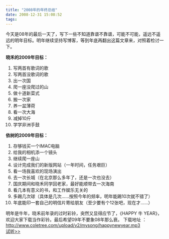 ```yaml
---
title: "2008年的年终总结"
date: 2008-12-31 15:08:52
tags:
---
```


今天是08年的最后一天了，写下一些不知道靠谱不靠谱，可能不可能，遥远不遥远的明年目标。明年继续坚持写博客，等到年底再翻出这篇文章来，对照着检讨一下。  

**晓禾的2009年目标：** 
1. 写两首有歌词的歌 
2. 写两首没歌词的歌 
3. 出一次国 
4. 爬一座没爬过的山 
5. 做十道新菜式 
6. 搬一次家 
7. 养一盆薄荷 
8. 看一次大海 
9. 减掉10斤 
10. 学学非洲手鼓  

**依树的2009年目标：** 
1. 存够钱买一个IMAC电脑 
2. 给我的相机添一个镜头 
3. 继续爬一座山 
4. 设计完成我们的新版网站（一年时间，任务艰巨） 
5. 看一场我喜欢的现场演出 
6. 去一次长城（在北京那么多年了，还是一次也没去） 
7. 国庆期间和晓禾同学回老家，最好能顺带去一次海南 
8. 看几本有意义的书，和工作娱乐无关的 
9. 多踢几次球（具体是几次……按照今年的频率，明年能踢10次就不错了） 
10. 年底能印一套自己的明信片寄给朋友（至少要有个12张吧，现在才……）  

明年是牛年，晓禾前年录的过时彩铃，突然又显得应节了，《HAPPY 牛 YEAR》，欢迎大家下载当作彩铃。最后希望09年不要象08年那么衰。 下载地址 ： http://www.coletree.com/upload/v2/mysong/happynewyear.mp3  
[试听>>](http://www.coletree.com/upload/v2/mysong/happynewyear.mp3)